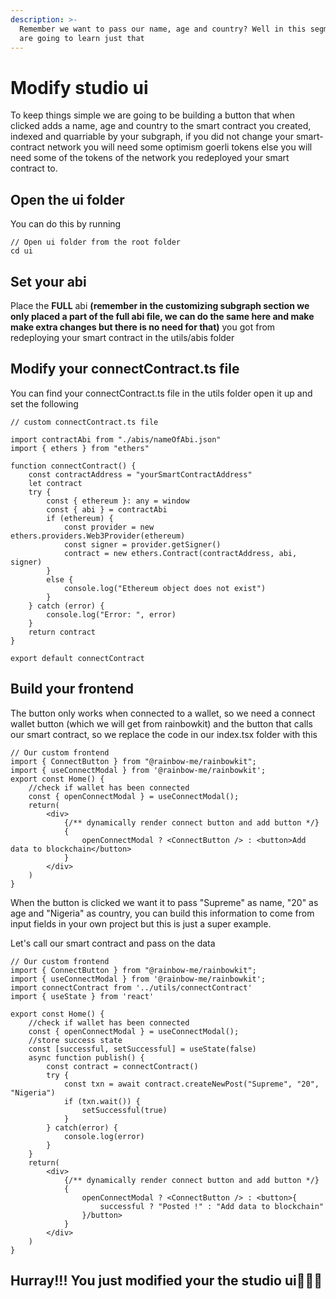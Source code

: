 ```yaml
---
description: >-
  Remember we want to pass our name, age and country? Well in this segment we
  are going to learn just that
---
```


# Modify studio ui

To keep things simple we are going to be building a button that when clicked adds a name, age and country to the smart contract you created, indexed and quarriable by your subgraph, if you did not change your smart-contract network you will need some optimism goerli tokens else you will need some of the tokens of the network you redeployed your smart contract to.

## Open the ui folder

You can do this by running

```
// Open ui folder from the root folder
cd ui
```

## Set your abi

Place the **FULL** abi **(remember in the customizing subgraph section we only placed a part of the full abi file, we can do the same here and make make extra changes but there is no need for that)** you got from redeploying your smart contract in the utils/abis folder

## Modify your connectContract.ts file

You can find your connectContract.ts file in the utils folder open it up and set the following

```
// custom connectContract.ts file

import contractAbi from "./abis/nameOfAbi.json"
import { ethers } from "ethers"

function connectContract() {
    const contractAddress = "yourSmartContractAddress"
    let contract
    try {
        const { ethereum }: any = window
        const { abi } = contractAbi
        if (ethereum) {
            const provider = new ethers.providers.Web3Provider(ethereum)
            const signer = provider.getSigner()
            contract = new ethers.Contract(contractAddress, abi, signer)
        }
        else {
            console.log("Ethereum object does not exist")
        }
    } catch (error) {
        console.log("Error: ", error)
    }
    return contract
}

export default connectContract
```

## Build your frontend

The button only works when connected to a wallet, so we need a connect wallet button (which we will get from rainbowkit) and the button that calls our smart contract, so we replace the code in our index.tsx folder with this

```
// Our custom frontend
import { ConnectButton } from "@rainbow-me/rainbowkit";
import { useConnectModal } from '@rainbow-me/rainbowkit';
export const Home() {
    //check if wallet has been connected
    const { openConnectModal } = useConnectModal();
    return(
        <div>
            {/** dynamically render connect button and add button */}
            {
                openConnectModal ? <ConnectButton /> : <button>Add data to blockchain</button>
            }
        </div>
    )
}
```

When the button is clicked we want it to pass "Supreme" as name, "20" as age and "Nigeria" as country, you can build this information to come from input fields in your own project but this is just a super example.

Let's call our smart contract and pass on the data

```
// Our custom frontend
import { ConnectButton } from "@rainbow-me/rainbowkit";
import { useConnectModal } from '@rainbow-me/rainbowkit';
import connectContract from '../utils/connectContract'
import { useState } from 'react'

export const Home() {
    //check if wallet has been connected
    const { openConnectModal } = useConnectModal();
    //store success state
    const [successful, setSuccessful] = useState(false)
    async function publish() {
        const contract = connectContract()
        try {
            const txn = await contract.createNewPost("Supreme", "20", "Nigeria")
            if (txn.wait()) {
                setSuccessful(true)
            }
        } catch(error) {
            console.log(error)
        }
    }
    return(
        <div>
            {/** dynamically render connect button and add button */}
            {
                openConnectModal ? <ConnectButton /> : <button>{
                    successful ? "Posted !" : "Add data to blockchain"
                }/button>
            }
        </div>
    )
}
```



## Hurray!!! You just modified your the studio ui🎉🎉🎉
